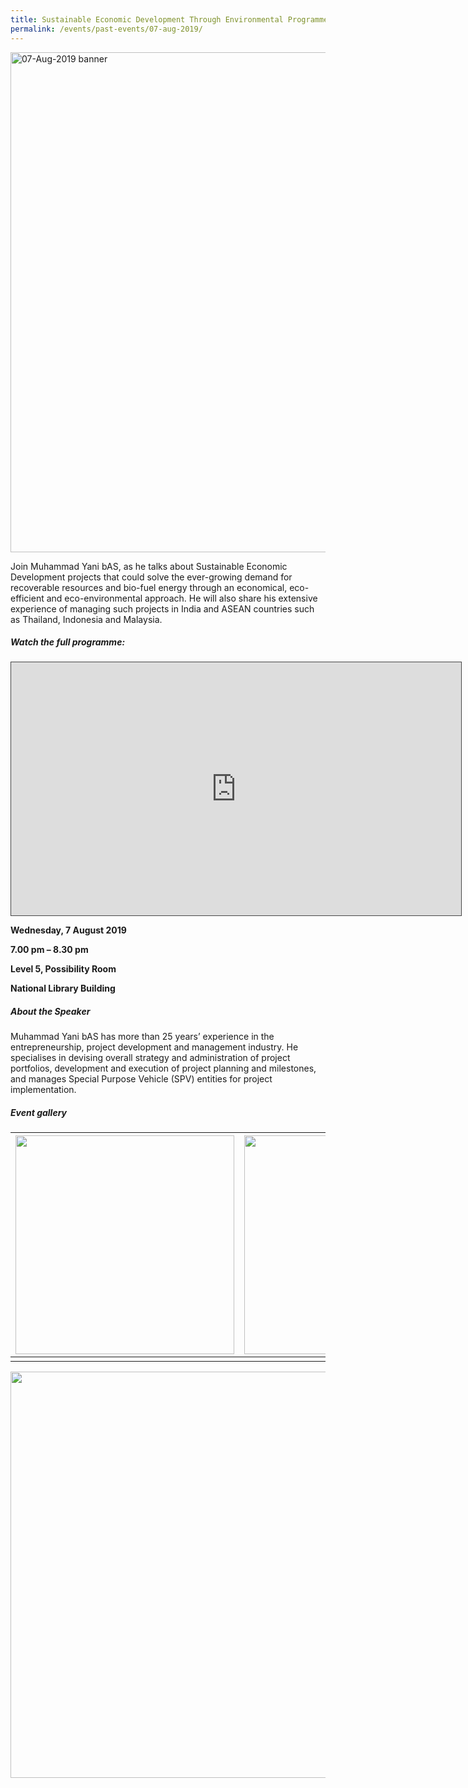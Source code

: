 ```yaml
---
title: Sustainable Economic Development Through Environmental Programmes
permalink: /events/past-events/07-aug-2019/
---
```


<img src="\images\past-events\07-Aug-2019\banner.jpg" alt="07-Aug-2019 banner" style="width:800px;" />

Join Muhammad Yani bAS, as he talks about Sustainable Economic Development projects that could solve the ever-growing demand for recoverable resources and bio-fuel energy through an economical, eco-efficient and eco-environmental approach. He will also share his extensive experience of managing such projects in India and ASEAN countries such as Thailand, Indonesia and Malaysia.

##### **Watch the full programme:**

<iframe src="https://nlb.ap.panopto.com/Panopto/Pages/Embed.aspx?id=eebc25ca-de8b-4f69-b317-ae16001e6b1e&autoplay=false&offerviewer=true&showtitle=true&showbrand=false&captions=false&interactivity=all" height="405" width="720" style="border: 1px solid #464646;" allowfullscreen allow="autoplay"></iframe>

**Wednesday, 7 August 2019**

**7.00 pm – 8.30 pm**

**Level 5, Possibility Room**

**National Library Building**


##### **About the Speaker**

Muhammad Yani bAS has more than 25 years’ experience in the entrepreneurship, project development and management industry. He specialises in devising overall strategy and administration of project portfolios, development and execution of project planning and milestones, and manages Special Purpose Vehicle (SPV) entities for project implementation.

##### **Event gallery**

| <a href="\images\past-events\07-Aug-2019\image-1.jpg"><img src="\images\past-events\07-Aug-2019\image-1.jpg" style="width:350px;" /></a> | <a href="\images\past-events\07-Aug-2019\image-2.jpg"><img src="\images\past-events\07-Aug-2019\image-2.jpg" style="width:350px;" /></a> |
| ------------------------------------------------------------ | ------------------------------------------------------------ |
|                                                              |                                                              |

<img src="\images\past-events\07-Aug-2019\edm.jpg" style="width:650px;" />

